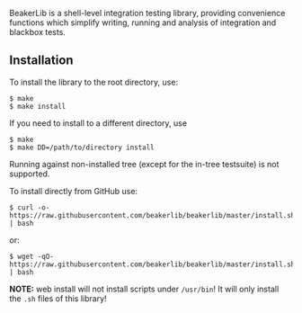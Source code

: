 BeakerLib is a shell-level integration testing library, providing convenience
functions which simplify writing, running and analysis of integration
and blackbox tests.

## Installation

To install the library to the root directory, use:

```
$ make
$ make install
```

If you need to install to a different directory, use
```
$ make
$ make DD=/path/to/directory install
```
Running against non-installed tree (except for the in-tree testsuite) is not supported.


To install directly from GitHub use:

```
$ curl -o- https://raw.githubusercontent.com/beakerlib/beakerlib/master/install.sh | bash
```

or:

```
$ wget -qO- https://raw.githubusercontent.com/beakerlib/beakerlib/master/install.sh | bash
```

**NOTE:** web install will not install scripts under `/usr/bin`! It will only
install the `.sh` files of this library!
